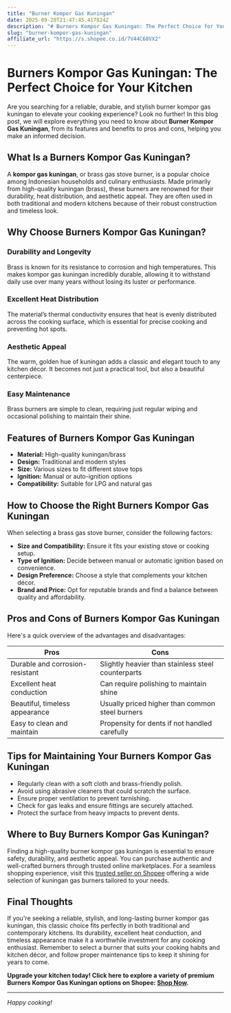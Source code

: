 ```yaml
---
title: "Burner Kompor Gas Kuningan"
date: 2025-09-20T21:47:45.417824Z
description: "# Burners Kompor Gas Kuningan: The Perfect Choice for Your Kitchen..."
slug: "burner-kompor-gas-kuningan"
affiliate_url: "https://s.shopee.co.id/7V44C68VX2"
---
```

# Burners Kompor Gas Kuningan: The Perfect Choice for Your Kitchen

Are you searching for a reliable, durable, and stylish burner kompor gas kuningan to elevate your cooking experience? Look no further! In this blog post, we will explore everything you need to know about **Burner Kompor Gas Kuningan**, from its features and benefits to pros and cons, helping you make an informed decision.

## What Is a Burners Kompor Gas Kuningan?

A **kompor gas kuningan**, or brass gas stove burner, is a popular choice among Indonesian households and culinary enthusiasts. Made primarily from high-quality kuningan (brass), these burners are renowned for their durability, heat distribution, and aesthetic appeal. They are often used in both traditional and modern kitchens because of their robust construction and timeless look.

## Why Choose Burners Kompor Gas Kuningan?

### Durability and Longevity

Brass is known for its resistance to corrosion and high temperatures. This makes kompor gas kuningan incredibly durable, allowing it to withstand daily use over many years without losing its luster or performance.

### Excellent Heat Distribution

The material’s thermal conductivity ensures that heat is evenly distributed across the cooking surface, which is essential for precise cooking and preventing hot spots.

### Aesthetic Appeal

The warm, golden hue of kuningan adds a classic and elegant touch to any kitchen décor. It becomes not just a practical tool, but also a beautiful centerpiece.

### Easy Maintenance

Brass burners are simple to clean, requiring just regular wiping and occasional polishing to maintain their shine.

## Features of Burners Kompor Gas Kuningan

- **Material:** High-quality kuningan/brass
- **Design:** Traditional and modern styles
- **Size:** Various sizes to fit different stove tops
- **Ignition:** Manual or auto-ignition options
- **Compatibility:** Suitable for LPG and natural gas

## How to Choose the Right Burners Kompor Gas Kuningan

When selecting a brass gas stove burner, consider the following factors:

- **Size and Compatibility:** Ensure it fits your existing stove or cooking setup.
- **Type of Ignition:** Decide between manual or automatic ignition based on convenience.
- **Design Preference:** Choose a style that complements your kitchen décor.
- **Brand and Price:** Opt for reputable brands and find a balance between quality and affordability.

## Pros and Cons of Burners Kompor Gas Kuningan

Here's a quick overview of the advantages and disadvantages:

| **Pros** | **Cons** |
| --- | --- |
| Durable and corrosion-resistant | Slightly heavier than stainless steel counterparts |
| Excellent heat conduction | Can require polishing to maintain shine |
| Beautiful, timeless appearance | Usually priced higher than common steel burners |
| Easy to clean and maintain | Propensity for dents if not handled carefully |

## Tips for Maintaining Your Burners Kompor Gas Kuningan

- Regularly clean with a soft cloth and brass-friendly polish.
- Avoid using abrasive cleaners that could scratch the surface.
- Ensure proper ventilation to prevent tarnishing.
- Check for gas leaks and ensure fittings are securely attached.
- Protect the surface from heavy impacts to prevent dents.

## Where to Buy Burners Kompor Gas Kuningan?

Finding a high-quality burner kompor gas kuningan is essential to ensure safety, durability, and aesthetic appeal. You can purchase authentic and well-crafted burners through trusted online marketplaces. For a seamless shopping experience, visit this [trusted seller on Shopee](https://s.shopee.co.id/7V44C68VX2) offering a wide selection of kuningan gas burners tailored to your needs.

## Final Thoughts

If you're seeking a reliable, stylish, and long-lasting burner kompor gas kuningan, this classic choice fits perfectly in both traditional and contemporary kitchens. Its durability, excellent heat conduction, and timeless appearance make it a worthwhile investment for any cooking enthusiast. Remember to select a burner that suits your cooking habits and kitchen décor, and follow proper maintenance tips to keep it shining for years to come.

**Upgrade your kitchen today! Click here to explore a variety of premium Burners Kompor Gas Kuningan options on Shopee: [Shop Now](https://s.shopee.co.id/7V44C68VX2).**

---

*Happy cooking!*